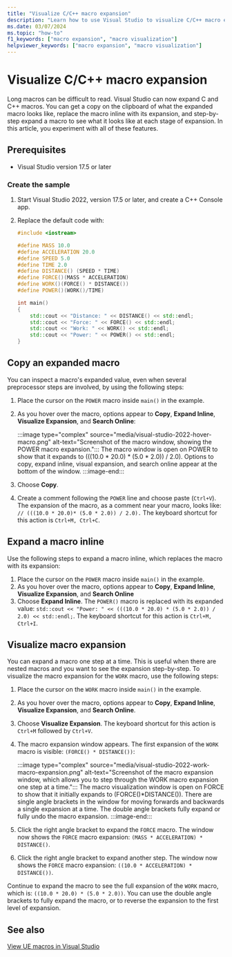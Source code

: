 ```yaml
---
title: "Visualize C/C++ macro expansion"
description: "Learn how to use Visual Studio to visualize C/C++ macro expansion."
ms.date: 03/07/2024
ms.topic: "how-to"
f1_keywords: ["macro expansion", "macro visualization"]
helpviewer_keywords: ["macro expansion", "macro visualization"]
---
```

# Visualize C/C++ macro expansion

Long macros can be difficult to read. Visual Studio can now expand C and C++ macros. You can get a copy on the clipboard of what the expanded macro looks like, replace the macro inline with its expansion, and step-by-step expand a macro to see what it looks like at each stage of expansion. In this article, you experiment with all of these features.

## Prerequisites

- Visual Studio version 17.5 or later

### Create the sample

1. Start Visual Studio 2022, version 17.5 or later, and create a C++ Console app.
1. Replace the default code with:

    ```cpp
    #include <iostream>
    
    #define MASS 10.0
    #define ACCELERATION 20.0
    #define SPEED 5.0
    #define TIME 2.0
    #define DISTANCE() (SPEED * TIME)
    #define FORCE()(MASS * ACCELERATION)
    #define WORK()(FORCE() * DISTANCE())
    #define POWER()(WORK()/TIME)
    
    int main()
    {
        std::cout << "Distance: " << DISTANCE() << std::endl;
        std::cout << "Force: " << FORCE() << std::endl;
        std::cout << "Work: " << WORK() << std::endl;
        std::cout << "Power: " << POWER() << std::endl;
    }
    ```

## Copy an expanded macro

You can inspect a macro's expanded value, even when several preprocessor steps are involved, by using the following steps:

1. Place the cursor on the `POWER` macro inside `main()` in the example.
1. As you hover over the macro, options appear to **Copy**, **Expand Inline**, **Visualize Expansion**, and **Search Online**:

    :::image type="complex" source="media/visual-studio-2022-hover-macro.png" alt-text="Screenshot of the macro window, showing the POWER macro expansion.":::
    The macro window is open on POWER to show that it expands to (((10.0 * 20.0) * (5.0 * 2.0)) / 2.0). Options to copy, expand inline, visual expansion, and search online appear at the bottom of the window.
    :::image-end:::

1. Choose **Copy**.
1. Create a comment following the `POWER` line and choose paste (`Ctrl+V`). The expansion of the macro, as a comment near your macro, looks like: `// (((10.0 * 20.0)* (5.0 * 2.0)) / 2.0).` The keyboard shortcut for this action is `Ctrl+M, Ctrl+C`.

## Expand a macro inline

Use the following steps to expand a macro inline, which replaces the macro with its expansion:

1. Place the cursor on the `POWER` macro inside `main()` in the example.
1. As you hover over the macro, options appear to **Copy**, **Expand Inline**, **Visualize Expansion**, and **Search Online**
1. Choose **Expand Inline**. The `POWER()` macro is replaced with its expanded value: ```std::cout << "Power: " << (((10.0 * 20.0) * (5.0 * 2.0)) / 2.0) << std::endl;```. The keyboard shortcut for this action is `Ctrl+M, Ctrl+I`.

## Visualize macro expansion

You can expand a macro one step at a time. This is useful when there are nested macros and you want to see the expansion step-by-step. To visualize the macro expansion for the `WORK` macro, use the following steps:

1. Place the cursor on the `WORK` macro inside `main()` in the example.
1. As you hover over the macro, options appear to **Copy**, **Expand Inline**, **Visualize Expansion**, and **Search Online**.
1. Choose **Visualize Expansion**. The keyboard shortcut for this action is `Ctrl+M` followed by `Ctrl+V`.
1. The macro expansion window appears. The first expansion of the `WORK` macro is visible: `(FORCE() * DISTANCE())`:

    :::image type="complex" source="media/visual-studio-2022-work-macro-expansion.png" alt-text="Screenshot of the macro expansion window, which allows you to step through the WORK macro expansion one step at a time.":::
    The macro visualization window is open on FORCE to show that it initially expands to (FORCE()*DISTANCE()). There are single angle brackets in the window for moving forwards and backwards a single expansion at a time. The double angle brackets fully expand or fully undo the macro expansion.
    :::image-end:::

1. Click the right angle bracket to expand the `FORCE` macro. The window now shows the `FORCE` macro expansion: `(MASS * ACCELERATION) * DISTANCE()`.
1. Click the right angle bracket to expand another step. The window now shows the `FORCE` macro expansion: `((10.0 * ACCELERATION) * DISTANCE())`.

Continue to expand the macro to see the full expansion of the `WORK` macro, which is: ```((10.0 * 20.0) * (5.0 * 2.0))```.
You can use the double angle brackets to fully expand the macro, or to reverse the expansion to the first level of expansion.

## See also

[View UE macros in Visual Studio](/visualstudio/gamedev/unreal/get-started/vs-tools-unreal-quickstart#view-ue-macros-in-visual-studio)